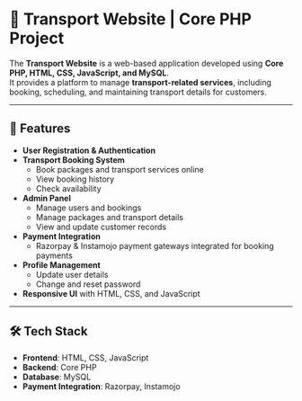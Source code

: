 # 🚖 Transport Website | Core PHP Project  

The **Transport Website** is a web-based application developed using **Core PHP, HTML, CSS, JavaScript, and MySQL**.  
It provides a platform to manage **transport-related services**, including booking, scheduling, and maintaining transport details for customers.  

---

## 🚀 Features  
- **User Registration & Authentication**  
- **Transport Booking System**  
  - Book packages and transport services online  
  - View booking history  
  - Check availability  
- **Admin Panel**  
  - Manage users and bookings  
  - Manage packages and transport details  
  - View and update customer records  
- **Payment Integration**  
  - Razorpay & Instamojo payment gateways integrated for booking payments  
- **Profile Management**  
  - Update user details  
  - Change and reset password  
- **Responsive UI** with HTML, CSS, and JavaScript  

---

## 🛠️ Tech Stack  
- **Frontend**: HTML, CSS, JavaScript  
- **Backend**: Core PHP  
- **Database**: MySQL  
- **Payment Integration**: Razorpay, Instamojo  
